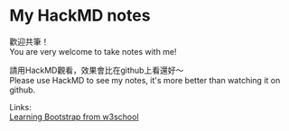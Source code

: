 # My HackMD notes

歡迎共筆！  
You are very welcome to take notes with me!  
  
請用HackMD觀看，效果會比在github上看還好～  
Please use HackMD to see my notes, it's more better than watching it on github.  
  
Links:  
[Learning Bootstrap from w3school](https://hackmd.io/@michael21910/w3c-notes-learning-bootstrap)
